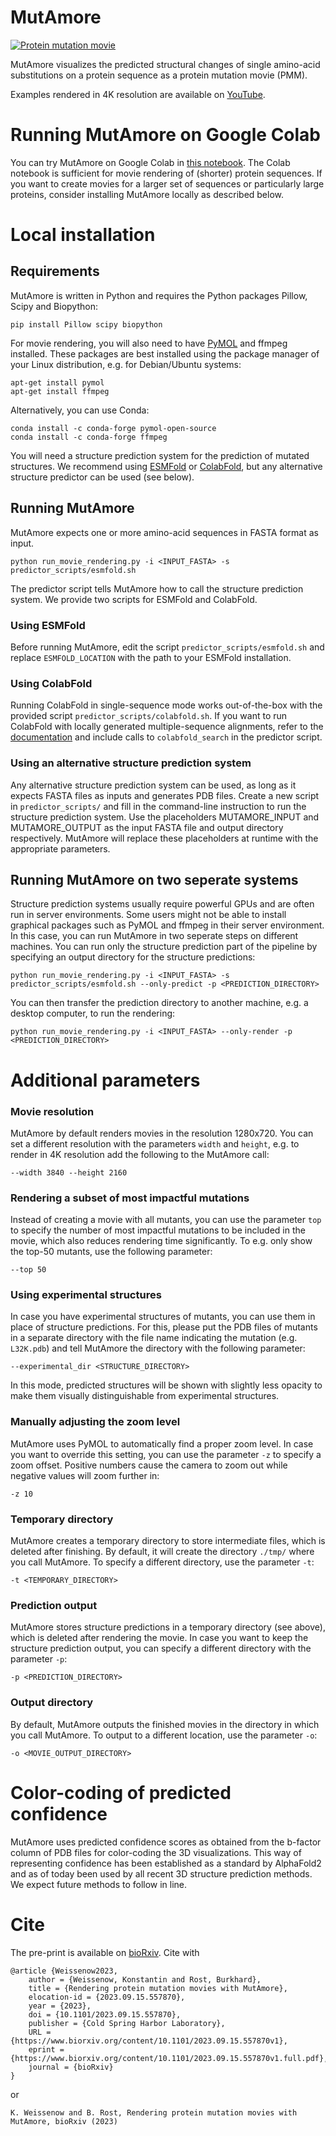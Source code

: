 # MutAmore

[![Protein mutation movie](http://img.youtube.com/vi/1XgiFXg-Xrs/0.jpg)](https://www.youtube.com/watch?v=1XgiFXg-Xrs&list=PL0QUUE_zWBuJ6Y5NWtDoY93FUweUUGVuf)

MutAmore visualizes the predicted structural changes of single amino-acid substitutions on a protein sequence as a protein mutation movie (PMM).

Examples rendered in 4K resolution are available on [YouTube](https://www.youtube.com/watch?v=1XgiFXg-Xrs&list=PL0QUUE_zWBuJ6Y5NWtDoY93FUweUUGVuf).

# Running MutAmore on Google Colab
You can try MutAmore on Google Colab in [this notebook](https://colab.research.google.com/drive/1tOzIw2JLnj_jWOHcGQ-kpbSw790O_5OY?usp=sharing).
The Colab notebook is sufficient for movie rendering of (shorter) protein sequences. If you want to create movies for a larger set of sequences or particularly large proteins, consider installing MutAmore locally as described below.

# Local installation
## Requirements

MutAmore is written in Python and requires the Python packages Pillow, Scipy and Biopython:
```
pip install Pillow scipy biopython
```
For movie rendering, you will also need to have [PyMOL](https://pymol.org/2/) and ffmpeg installed. These packages are best installed using the package manager of your Linux distribution, e.g. for Debian/Ubuntu systems:
```
apt-get install pymol
apt-get install ffmpeg
```
Alternatively, you can use Conda:
```
conda install -c conda-forge pymol-open-source
conda install -c conda-forge ffmpeg
```

You will need a structure prediction system for the prediction of mutated structures. We recommend using [ESMFold](https://github.com/facebookresearch/esm) or [ColabFold](https://github.com/sokrypton/ColabFold), but any alternative structure predictor can be used (see below).

## Running MutAmore

MutAmore expects one or more amino-acid sequences in FASTA format as input.

```
python run_movie_rendering.py -i <INPUT_FASTA> -s predictor_scripts/esmfold.sh
```

The predictor script tells MutAmore how to call the structure prediction system. We provide two scripts for ESMFold and ColabFold.

### Using ESMFold

Before running MutAmore, edit the script `predictor_scripts/esmfold.sh` and replace `ESMFOLD_LOCATION` with the path to your ESMFold installation.

### Using ColabFold

Running ColabFold in single-sequence mode works out-of-the-box with the provided script `predictor_scripts/colabfold.sh`. If you want to run ColabFold with locally generated multiple-sequence alignments, refer to the [documentation](https://github.com/sokrypton/ColabFold#generating-msas-for-large-scale-structurecomplex-predictions) and include calls to `colabfold_search` in the predictor script.

### Using an alternative structure prediction system

Any alternative structure prediction system can be used, as long as it expects FASTA files as inputs and generates PDB files.
Create a new script in `predictor_scripts/` and fill in the command-line instruction to run the structure prediction system. Use the placeholders MUTAMORE_INPUT and MUTAMORE_OUTPUT as the input FASTA file and output directory respectively. MutAmore will replace these placeholders at runtime with the appropriate parameters.

## Running MutAmore on two seperate systems

Structure prediction systems usually require powerful GPUs and are often run in server environments. Some users might not be able to install graphical packages such as PyMOL and ffmpeg in their server environment. In this case, you can run MutAmore in two seperate steps on different machines.
You can run only the structure prediction part of the pipeline by specifying an output directory for the structure predictions:
```
python run_movie_rendering.py -i <INPUT_FASTA> -s predictor_scripts/esmfold.sh --only-predict -p <PREDICTION_DIRECTORY>
```

You can then transfer the prediction directory to another machine, e.g. a desktop computer, to run the rendering:
```
python run_movie_rendering.py -i <INPUT_FASTA> --only-render -p <PREDICTION_DIRECTORY>
```

# Additional parameters
### Movie resolution
MutAmore by default renders movies in the resolution 1280x720. You can set a different resolution with the parameters `width` and `height`, e.g. to render in 4K resolution add the following to the MutAmore call:
```
--width 3840 --height 2160
```

### Rendering a subset of most impactful mutations
Instead of creating a movie with all mutants, you can use the parameter `top` to specify the number of most impactful mutations to be included in the movie, which also reduces rendering time significantly. To e.g. only show the top-50 mutants, use the following parameter:
```
--top 50
```

### Using experimental structures
In case you have experimental structures of mutants, you can use them in place of structure predictions. For this, please put the PDB files of mutants in a separate directory with the file name indicating the mutation (e.g. `L32K.pdb`) and tell MutAmore the directory with the following parameter:
```
--experimental_dir <STRUCTURE_DIRECTORY>
```
In this mode, predicted structures will be shown with slightly less opacity to make them visually distinguishable from experimental structures.

### Manually adjusting the zoom level
MutAmore uses PyMOL to automatically find a proper zoom level. In case you want to override this setting, you can use the parameter `-z` to specify a zoom offset. Positive numbers cause the camera to zoom out while negative values will zoom further in:
```
-z 10
```

### Temporary directory
MutAmore creates a temporary directory to store intermediate files, which is deleted after finishing. By default, it will create the directory `./tmp/` where you call MutAmore. To specify a different directory, use the parameter `-t`:
```
-t <TEMPORARY_DIRECTORY>
```

### Prediction output
MutAmore stores structure predictions in a temporary directory (see above), which is deleted after rendering the movie. In case you want to keep the structure prediction output, you can specify a different directory with the parameter `-p`:
```
-p <PREDICTION_DIRECTORY>
```

### Output directory
By default, MutAmore outputs the finished movies in the directory in which you call MutAmore. To output to a different location, use the parameter `-o`:
```
-o <MOVIE_OUTPUT_DIRECTORY>
```

# Color-coding of predicted confidence

MutAmore uses predicted confidence scores as obtained from the b-factor column of PDB files for color-coding the 3D visualizations. This way of representing confidence has been established as a standard by AlphaFold2 and as of today been used by all recent 3D structure prediction methods. We expect future methods to follow in line.

# Cite
The pre-print is available on [bioRxiv](https://biorxiv.org/cgi/content/short/2023.09.15.557870v1).
Cite with
```
@article {Weissenow2023,
	author = {Weissenow, Konstantin and Rost, Burkhard},
	title = {Rendering protein mutation movies with MutAmore},
	elocation-id = {2023.09.15.557870},
	year = {2023},
	doi = {10.1101/2023.09.15.557870},
	publisher = {Cold Spring Harbor Laboratory},
	URL = {https://www.biorxiv.org/content/10.1101/2023.09.15.557870v1},
	eprint = {https://www.biorxiv.org/content/10.1101/2023.09.15.557870v1.full.pdf},
	journal = {bioRxiv}
}
```
or
```
K. Weissenow and B. Rost, Rendering protein mutation movies with MutAmore, bioRxiv (2023)
```
